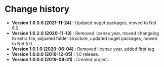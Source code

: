 # Change history

* **Version 1.0.3.0 (2021-11-24)** : Updated nuget packages, moved to Net 6.0.
* **Version 1.0.2.0 (2020-11-13)** : Removed license year, moved changelog to extra file, adjusted folder structure, updated nuget packages, moved to Net 5.0.
* **Version 1.0.1.0 (2020-06-04)** : Removed license year, added first tag.
* **Version 1.0.0.0 (2019-12-05)** : 1.0 release.
* **Version 1.0.0.0 (2019-06-21)** : Created project.